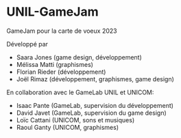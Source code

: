 # UNIL-GameJam
GameJam pour la carte de voeux 2023

Développé par
* Saara Jones (game design, développement)
* Mélissa Matti (graphismes)
* Florian Rieder (développement)
* Joël Rimaz (développement, graphismes, game design)

En collaboration avec le GameLab UNIL et UNICOM:
* Isaac Pante (GameLab, supervision du développement)
* David Javet (GameLab, supervision du game design)
* Loïc Cattani (UNICOM, sons et musiques)
* Raoul Ganty (UNICOM, graphismes)